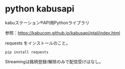 # python kabusapi

kabuステーション®API用Pythonライブラリ

参照：https://kabucom.github.io/kabusapi/ptal/index.html


requests をインストールのこと。

```
pip install requests
```

Streamingは銘柄登録/解除のみで配信受けはなし。
